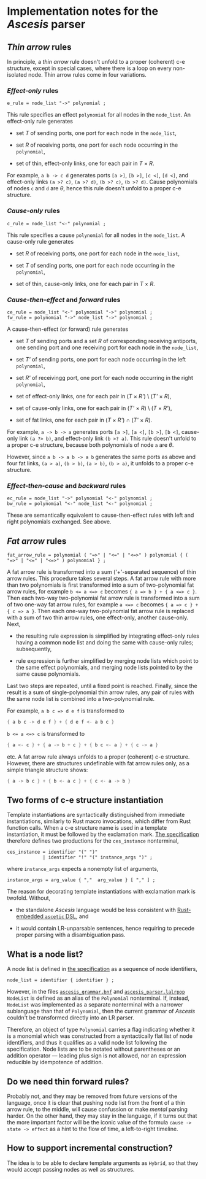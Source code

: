 Implementation notes for the _Ascesis_ parser
=============================================

## _Thin arrow_ rules

In principle, a _thin arrow_ rule doesn't unfold to a proper
(coherent) c-e structure, except in special cases, where there is a
loop on every non-isolated node.  Thin arrow rules come in four
variations.

### _Effect-only_ rules

```ebnf
e_rule = node_list "->" polynomial ;
```

This rule specifies an effect `polynomial` for all nodes in the
`node_list`.  An effect-only rule generates

  - set _T_ of sending ports, one port for each node in the
    `node_list`,

  - set _R_ of receiving ports, one port for each node occurring in
    the `polynomial`,

  - set of thin, effect-only links, one for each pair in _T_ &times;
    _R_.

For example, `a b -> c d` generates ports `[a >]`, `[b >]`, `[c <]`,
`[d <]`, and effect-only links `(a >? c)`, `(a >? d)`, `(b >? c)`,
`(b >? d)`.  Cause polynomials of nodes `c` and `d` are _&theta;_,
hence this rule doesn't unfold to a proper c-e structure.

### _Cause-only_ rules

```ebnf
c_rule = node_list "<-" polynomial ;
```

This rule specifies a cause `polynomial` for all nodes in the
`node_list`.  A cause-only rule generates

  - set _R_ of receiving ports, one port for each node in the
    `node_list`,

  - set _T_ of sending ports, one port for each node occurring in the
    `polynomial`,

  - set of thin, cause-only links, one for each pair in _T_ &times;
    _R_.

### _Cause-then-effect_ and _forward_ rules

```ebnf
ce_rule = node_list "<-" polynomial "->" polynomial ;
fw_rule = polynomial "->" node_list "->" polynomial ;
```

A cause-then-effect (or forward) rule generates

  - set _T_ of sending ports and a set _R_ of corresponding receiving
    antiports, one sending port and one receiving port for each node
    in the `node_list`,

  - set _T'_ of sending ports, one port for each node occurring in the
    left `polynomial`,

  - set _R'_ of receivingg port, one port for each node occurring in
    the right `polynomial`,

  - set of effect-only links, one for each pair in (_T_ &times; _R'_) \\
    (_T'_ &times; _R_),

  - set of cause-only links, one for each pair in (_T'_ &times; _R_)
    \\ (_T_ &times; _R'_),

  - set of fat links, one for each pair in (_T_ &times; _R'_) &cap;
    (_T'_ &times; _R_).

For example, `a -> b -> a` generates ports `[a >]`, `[a <]`, `[b >]`,
`[b <]`, cause-only link `(a ?> b)`, and effect-only link `(b >? a)`.
This rule doesn't unfold to a proper c-e structure, because both
polynomials of node `a` are _&theta;_.

However, since `a b -> a b -> a b` generates the same ports as above
and four fat links, `(a > a)`, `(b > b)`, `(a > b)`, `(b > a)`, it
unfolds to a proper c-e structure.

### _Effect-then-cause_ and _backward_ rules

```ebnf
ec_rule = node_list "->" polynomial "<-" polynomial ;
bw_rule = polynomial "<-" node_list "<-" polynomial ;
```

These are semantically equivalent to cause-then-effect rules with left
and right polynomials exchanged.  See above.

## _Fat arrow_ rules

```ebnf
fat_arrow_rule = polynomial ( "=>" | "<=" | "<=>" ) polynomial { ( "=>" | "<=" | "<=>" ) polynomial } ;
```

A fat arrow rule is transformed into a sum ('+'-separated sequence) of
thin arrow rules.  This procedure takes several steps.  A fat arrow
rule with more than two polynomials is first transformed into a sum of
two-polynomial fat arrow rules, for example `b <= a <=> c` becomes `{
a => b } + { a <=> c }`.  Then each two-way two-polynomial fat arrow
rule is transformed into a sum of two one-way fat arrow rules, for
example `a <=> c` becomes `{ a => c } + { c => a }`. Then each one-way
two-polynomial fat arrow rule is replaced with a sum of two thin arrow
rules, one effect-only, another cause-only.  Next,

  - the resulting rule expression is simplified by integrating
    effect-only rules having a common node list and doing the same
    with cause-only rules; subsequently,

  - rule expression is further simplified by merging node lists which
    point to the same effect polynomials, and merging node lists
    pointed to by the same cause polynomials.

Last two steps are repeated, until a fixed point is reached.  Finally,
since the result is a sum of single-polynomial thin arrow rules, any
pair of rules with the same node list is combined into a
two-polynomial rule.

For example, `a b c => d e f` is transformed to

```rust
{ a b c -> d e f } + { d e f <- a b c }
```

`b <= a <=> c` is transformed to

```rust
{ a <- c } + { a -> b + c } + { b c <- a } + { c -> a }
```

etc.  A fat arrow rule always unfolds to a proper (coherent) c-e
structure.  However, there are structures undefinable with fat arrow
rules only, as a simple triangle structure shows:

```rust
{ a -> b c } + { b <- a c } + { c <- a -> b }
```

## Two forms of c-e structure instantiation

Template instantiations are syntactically distinguished from immediate
instantiations, similarly to Rust macro invocations, which differ from
Rust function calls.  When a c-e structure name is used in a template
instantiation, it must be followed by the exclamation mark.  [The
specification](ascesis-syntax.ebnf) therefore defines two productions
for the `ces_instance` nonterminal,

```ebnf
ces_instance = identifier "(" ")"
             | identifier "!" "(" instance_args ")" ;
```

where `instance_args` expects a nonempty list of arguments,

```ebnf
instance_args = arg_value { ","  arg_value } [ "," ] ;
```

The reason for decorating template instantiations with exclamation
mark is twofold.  Without,

  - the standalone _Ascesis_ language would be less consistent with
    [Rust-embedded `ascetic` DSL](ascetic-macros.md), and

  - it would contain LR-unparsable sentences, hence requiring to
    precede proper parsing with a disambiguation pass.

## What is a node list?

A node list is defined in [the specification](ascesis-syntax.ebnf) as
a sequence of node identifiers,

```ebnf
node_list = identifier { identifier } ;
```

However, in the files
[`ascesis_grammar.bnf`](../src/ascesis_grammar.bnf) and
[`ascesis_parser.lalrpop`](../src/ascesis_parser.lalrpop) `NodeList`
is defined as an alias of the `Polynomial` nonterminal.  If, instead,
`NodeList` was implemented as a separate nonterminal with a narrower
sublanguage than that of `Polynomial`, then the current grammar of
_Ascesis_ couldn't be transformed directly into an LR parser.

Therefore, an object of type `Polynomial` carries a flag indicating
whether it is a monomial which was constructed from a syntactically
flat list of node identifiers, and thus it qualifies as a valid node
list following the specification.  Node lists are to be notated
without parentheses or an addition operator &mdash; leading plus sign
is not allowed, nor an expression reducible by idempotence of
addition.

## Do we need thin forward rules?

Probably not, and they may be removed from future versions of the
language, once it is clear that pushing node list from the front of a
thin arrow rule, to the middle, will cause confussion or make _mental_
parsing harder.  On the other hand, they may stay in the language, if
it turns out that the more important factor will be the iconic value
of the formula `cause -> state -> effect` as a hint to the flow of
time, a left-to-right timeline.

## How to support incremental construction?

The idea is to be able to declare template arguments as `Hybrid`, so
that they would accept passing nodes as well as structures.
